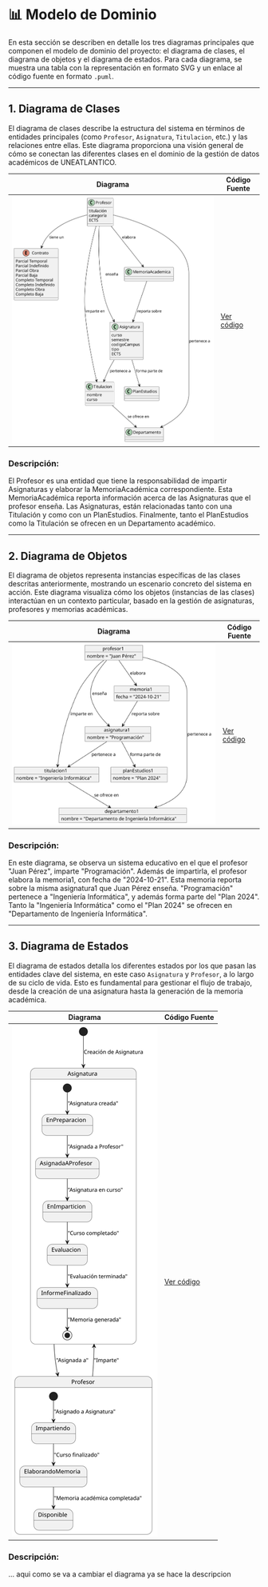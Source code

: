 # 📊 Modelo de Dominio

En esta sección se describen en detalle los tres diagramas principales que componen el modelo de dominio del proyecto: el diagrama de clases, el diagrama de objetos y el diagrama de estados. Para cada diagrama, se muestra una tabla con la representación en formato SVG y un enlace al código fuente en formato `.puml`.

---

## 1. Diagrama de Clases

El diagrama de clases describe la estructura del sistema en términos de entidades principales (como `Profesor`, `Asignatura`, `Titulacion`, etc.) y las relaciones entre ellas. Este diagrama proporciona una visión general de cómo se conectan las diferentes clases en el dominio de la gestión de datos académicos de UNEATLANTICO.

| Diagrama | Código Fuente |
|----------|---------------|
| ![Diagrama de Clases](/images/modelosUML/MdD/DiagramaConAtributosCorregido.svg) | [Ver código](/modelosUML/diagramaClases.puml) |

### Descripción:

El Profesor es una entidad que tiene la responsabilidad de impartir Asignaturas y elaborar la MemoriaAcadémica correspondiente. Esta MemoriaAcadémica reporta información acerca de las Asignaturas que el profesor enseña. Las Asignaturas, están relacionadas tanto con una Titulación y como con un PlanEstudios. Finalmente, tanto el PlanEstudios como la Titulación se ofrecen en un Departamento académico. 

---

## 2. Diagrama de Objetos

El diagrama de objetos representa instancias específicas de las clases descritas anteriormente, mostrando un escenario concreto del sistema en acción. Este diagrama visualiza cómo los objetos (instancias de las clases) interactúan en un contexto particular, basado en la gestión de asignaturas, profesores y memorias académicas.

| Diagrama | Código Fuente |
|----------|---------------|
| ![Diagrama de Objetos](/images/modelosUML/MdD/diagramaObjetos.svg) | [Ver código](/modelosUML/diagramaObjetos.puml) |

### Descripción:

En este diagrama, se observa un sistema educativo en el que el profesor "Juan Pérez", imparte "Programación". Además de impartirla, el profesor elabora la memoria1, con fecha de "2024-10-21". Esta memoria reporta sobre la misma asignatura1 que Juan Pérez enseña. "Programación" pertenece a  "Ingeniería Informática", y además forma parte del "Plan 2024". Tanto la "Ingeniería Informática" como el "Plan 2024" se ofrecen en "Departamento de Ingeniería Informática".

---

## 3. Diagrama de Estados

El diagrama de estados detalla los diferentes estados por los que pasan las entidades clave del sistema, en este caso `Asignatura` y `Profesor`, a lo largo de su ciclo de vida. Esto es fundamental para gestionar el flujo de trabajo, desde la creación de una asignatura hasta la generación de la memoria académica.

| Diagrama | Código Fuente |
|----------|---------------|
| ![Diagrama de Estados](/images/modelosUML/MdD/diagramaEstados.svg) | [Ver código](/modelosUML/diagramaEstados.puml) |

### Descripción:
 ...   aqui como se va a cambiar el diagrama ya se hace la descripcion